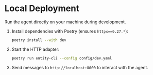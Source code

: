 # Local Deployment

Run the agent directly on your machine during development.

1. Install dependencies with Poetry (ensures `httpx==0.27.*`):
   ```bash
   poetry install --with dev
   ```
2. Start the HTTP adapter:
   ```bash
   poetry run entity-cli --config config/dev.yaml
   ```
3. Send messages to `http://localhost:8000` to interact with the agent.
